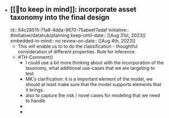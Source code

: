 - ## [[🧠to keep in mind]]: incorporate asset taxonomy into the final design
  id:: 64c28515-7fa8-4dda-9670-75abeef7adaf
  initiative:: #initiative/datahub/planning
  keep-until-date:: [[Aug 31st, 2023]]
  embedded-in-mind:: no
  review-on-date:: [[Aug 4th, 2023]]
	- This will enable us to to do the classification - thoughtful consideration of different properties. Rule for inference.
	- #TH-Comment()
		- I could use a bit more thinking about with the incorporation of the taxonomy, what additional use-cases that we are targeting to test.
		- MK's clarification: it is a important element of the model, we should at least make sure that the model supports elements that it brings.
		- also to capture the risk / novel cases for modeling that we need to handle
		-
		-